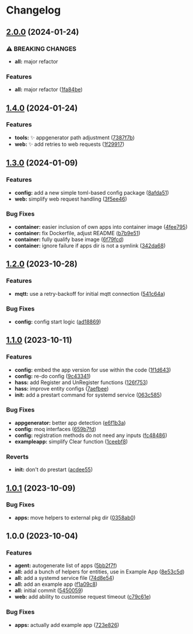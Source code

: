 # Changelog

## [2.0.0](https://github.com/joshuar/go-hass-anything/compare/v1.4.0...v2.0.0) (2024-01-24)


### ⚠ BREAKING CHANGES

* **all:** major refactor

### Features

* **all:** major refactor ([1fa84be](https://github.com/joshuar/go-hass-anything/commit/1fa84bed3633fcb1ab9cbc68b5c44bb069286403))

## [1.4.0](https://github.com/joshuar/go-hass-anything/compare/v1.3.0...v1.4.0) (2024-01-24)


### Features

* **tools:** :sparkles: appgenerator path adjustment ([7387f7b](https://github.com/joshuar/go-hass-anything/commit/7387f7ba4d6f4929f60c3a985c78ef2b0a0e9567))
* **web:** :sparkles: add retries to web requests ([1f29917](https://github.com/joshuar/go-hass-anything/commit/1f29917ad9b9b1ddf2f39cb6e64f823fe7901e9c))

## [1.3.0](https://github.com/joshuar/go-hass-anything/compare/v1.2.0...v1.3.0) (2024-01-09)


### Features

* **config:** add a new simple toml-based config package ([8afda51](https://github.com/joshuar/go-hass-anything/commit/8afda51cf97bd5af73ff7e2c303d4c04124538cc))
* **web:** simplify web request handling ([3f5ee46](https://github.com/joshuar/go-hass-anything/commit/3f5ee46e2e761b24f0f6cf9f5224bb4a0222574d))


### Bug Fixes

* **container:** easier inclusion of own apps into container image ([4fee795](https://github.com/joshuar/go-hass-anything/commit/4fee795ba268baf354323d0f1cd6da395d0bf3eb))
* **container:** fix Dockerfile, adjust README ([b7b9e51](https://github.com/joshuar/go-hass-anything/commit/b7b9e5106862afd3986fa4d122010e131bfba892))
* **container:** fully qualify base image ([6f79fcd](https://github.com/joshuar/go-hass-anything/commit/6f79fcdfa4b582bcfacc0c6d171a0f3027a030fe))
* **container:** ignore failure if apps dir is not a symlink ([342da68](https://github.com/joshuar/go-hass-anything/commit/342da684568b864663336c7ec30d043654d598e3))

## [1.2.0](https://github.com/joshuar/go-hass-anything/compare/v1.1.0...v1.2.0) (2023-10-28)


### Features

* **mqtt:** use a retry-backoff for initial mqtt connection ([541c64a](https://github.com/joshuar/go-hass-anything/commit/541c64a167694afb7b46a1a032f3f879e81f020d))


### Bug Fixes

* **config:** config start logic ([ad18869](https://github.com/joshuar/go-hass-anything/commit/ad18869074a8d59bc555cd5f4eb0dacd8d0fff22))

## [1.1.0](https://github.com/joshuar/go-hass-anything/compare/v1.0.1...v1.1.0) (2023-10-11)


### Features

* **config:** embed the app version for use within the code ([1f1d643](https://github.com/joshuar/go-hass-anything/commit/1f1d643992f1c86081250bedd6f1507d7ec61d66))
* **config:** re-do config ([9c43341](https://github.com/joshuar/go-hass-anything/commit/9c43341cbd07fa27d30833a2f3874b67f4e105ce))
* **hass:** add Register and UnRegister functions ([126f753](https://github.com/joshuar/go-hass-anything/commit/126f753fb5ed649986de58e88af569226a29576a))
* **hass:** improve entity configs ([7aefbee](https://github.com/joshuar/go-hass-anything/commit/7aefbeef42b6eed149307616f81345c6ea2498d0))
* **init:** add a prestart command for systemd service ([063c585](https://github.com/joshuar/go-hass-anything/commit/063c585dab37a9225866214dc21281953f7767c5))


### Bug Fixes

* **appgenerator:** better app detection ([e6f1b3a](https://github.com/joshuar/go-hass-anything/commit/e6f1b3afbbc68ddf7189dd062b5cf2c0a83912d5))
* **config:** moq interfaces ([659b7fd](https://github.com/joshuar/go-hass-anything/commit/659b7fdfba4d11c21c7d64457f31549f877cc53f))
* **config:** registration methods do not need any inputs ([fc48486](https://github.com/joshuar/go-hass-anything/commit/fc484866976ebfc25c32d79588380dcdeaa76392))
* **exampleapp:** simplify Clear function ([1ceebf8](https://github.com/joshuar/go-hass-anything/commit/1ceebf82e4118df89c5c4f2dec27f324cee2db70))


### Reverts

* **init:** don't do prestart ([acdee55](https://github.com/joshuar/go-hass-anything/commit/acdee55b91750813ab15cbe7667b9ec27912d218))

## [1.0.1](https://github.com/joshuar/go-hass-anything/compare/v1.0.0...v1.0.1) (2023-10-09)


### Bug Fixes

* **apps:** move helpers to external pkg dir ([0358ab0](https://github.com/joshuar/go-hass-anything/commit/0358ab070b4516746bd3f5883017aadbb432dd61))

## 1.0.0 (2023-10-04)


### Features

* **agent:** autogenerate list of apps ([5bb2f7f](https://github.com/joshuar/go-hass-anything/commit/5bb2f7fda6b2e38878e662ae4d1900376a1342fd))
* **all:** add a bunch of helpers for entities, use in Example App ([8e53c5d](https://github.com/joshuar/go-hass-anything/commit/8e53c5d0c09accae819ca6750555f1b3c07af7b5))
* **all:** add a systemd service file ([74d8e54](https://github.com/joshuar/go-hass-anything/commit/74d8e54a630aeff6f0cc852e6d4b23730f37a04f))
* **all:** add an example app ([f1a09c8](https://github.com/joshuar/go-hass-anything/commit/f1a09c8892d8f16198c331d898ea9ada84582bcf))
* **all:** initial commit ([5450059](https://github.com/joshuar/go-hass-anything/commit/5450059fddaddc4d82abe767f1316ef2dc3aaddf))
* **web:** add ability to customise request timeout ([c79c61e](https://github.com/joshuar/go-hass-anything/commit/c79c61eca72f127d3016592f6b6cb36c3569ee24))


### Bug Fixes

* **apps:** actually add example app ([723e826](https://github.com/joshuar/go-hass-anything/commit/723e82682755d535384523dc64536edbf905d4d4))
